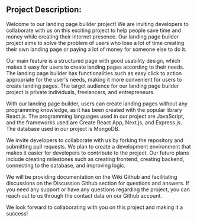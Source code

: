 ## Project Description:

Welcome to our landing page builder project! We are inviting developers to collaborate with us on this exciting project to help people save time and money while creating their internet presence. Our landing page builder project aims to solve the problem of users who lose a lot of time creating their own landing page or paying a lot of money for someone else to do it.

Our main feature is a structured page with good usability design, which makes it easy for users to create landing pages according to their needs. The landing page builder has functionalities such as easy click to action appropriate for the user's needs, making it more convenient for users to create landing pages. The target audience for our landing page builder project is private individuals, freelancers, and entrepreneurs.

With our landing page builder, users can create landing pages without any programming knowledge, as it has been created with the popular library React.js. The programming languages used in our project are JavaScript, and the frameworks used are Create React App, Next.js, and Express.js. The database used in our project is MongoDB.

We invite developers to collaborate with us by forking the repository and submitting pull requests. We plan to create a development environment that makes it easier for developers to contribute to the project. Our future plans include creating milestones such as creating frontend, creating backend, connecting to the database, and improving logic.

We will be providing documentation on the Wiki Github and facilitating discussions on the Discussion Github section for questions and answers. If you need any support or have any questions regarding the project, you can reach out to us through the contact data on our Github account.

We look forward to collaborating with you on this project and making it a success!

